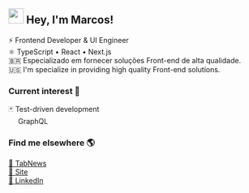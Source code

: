 ## <img src="https://media.giphy.com/media/hvRJCLFzcasrR4ia7z/giphy.gif" width="30px" height="30px"> Hey, I'm Marcos! 

⚡ Frontend Developer & UI Engineer                                                             
⚛ TypeScript • React • Next.js <br/>
🇧🇷 Especializado em fornecer soluções Front-end de alta qualidade. <br/>
🇺🇸 I'm specialize in providing high quality Front-end solutions. <br/>

### Current interest 💭
🃏 Test-driven development <br/>
<img src="https://upload.wikimedia.org/wikipedia/commons/thumb/1/17/GraphQL_Logo.svg/1024px-GraphQL_Logo.svg.png" width="15px"> GraphQL

### Find me elsewhere 🌎

<a href="https://www.tabnews.com.br/marcosmendes">📕 TabNews</a><br/>
<a href="https://marcosmendes.vercel.app">🚀 Site</a><br/>
<a href="https://www.linkedin.com/in/iamdevmarcos/">💼 LinkedIn</a>
